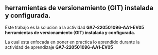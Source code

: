 ## herramientas de versionamiento (GIT) instalada y configurada. 

Este trabajo es la solucion a la actividad **GA7-220501096-AA1-EV05 herramientas de versionamiento (GIT) instalada y
configurada.**

La cual esta enfocada en poner en practica lo aprendido durante la actividad de aprendizaje **GA7-220501096-AA1-EV05**
